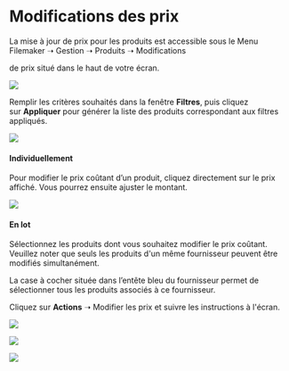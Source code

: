 # Modifications des prix

La mise à jour de prix pour les produits est accessible sous le Menu Filemaker ➝ Gestion ➝ Produits ➝ Modifications

de prix situé dans le haut de votre écran.

![](https://t9017115504.p.clickup-attachments.com/t9017115504/9bc8d1f8-2f75-4eb3-b594-5659d81eca78/Screenshot%202025-04-22%20at%209.40.56%E2%80%AFPM.png)

Remplir les critères souhaités dans la fenêtre **Filtres**, puis cliquez sur **Appliquer** pour générer la liste des produits correspondant aux filtres appliqués.

![](https://t9017115504.p.clickup-attachments.com/t9017115504/ecd74f71-d061-49d9-b434-800059b58fc8/Screenshot%202025-04-22%20at%2011.30.47%E2%80%AFPM.png)

  
  

#### Individuellement

Pour modifier le prix coûtant d’un produit, cliquez directement sur le prix affiché. Vous pourrez ensuite ajuster le montant.

![](https://t9017115504.p.clickup-attachments.com/t9017115504/91ca06b7-cd42-46e6-ba03-975619d9f427/Screenshot%202025-04-22%20at%2011.36.00%E2%80%AFPM.png)

  

#### En lot

Sélectionnez les produits dont vous souhaitez modifier le prix coûtant. Veuillez noter que seuls les produits d'un même fournisseur peuvent être modifiés simultanément.

La case à cocher située dans l’entête bleu du fournisseur permet de sélectionner tous les produits associés à ce fournisseur.

  

Cliquez sur **Actions** ➝ Modifier les prix et suivre les instructions à l'écran.

![](https://t9017115504.p.clickup-attachments.com/t9017115504/c0f9eca2-52b3-41db-b851-b55f4ed57b49/Screenshot%202025-04-22%20at%2011.31.01%E2%80%AFPM.png)

![](https://t9017115504.p.clickup-attachments.com/t9017115504/7a62de9a-2072-4796-b38e-fc620d81dc7a/Screenshot%202025-04-22%20at%2011.32.00%E2%80%AFPM.png)

![](https://t9017115504.p.clickup-attachments.com/t9017115504/d5a4df94-4140-4da7-bfec-77fd5e1c5bd9/Screenshot%202025-04-22%20at%2011.32.33%E2%80%AFPM.png)